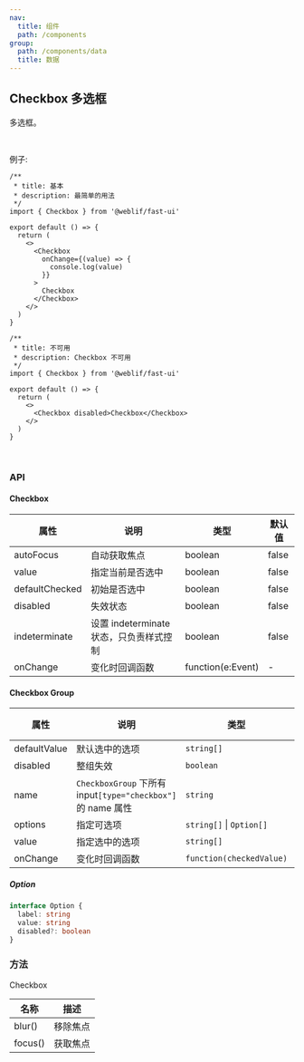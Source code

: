 ```yaml
---
nav:
  title: 组件
  path: /components
group:
  path: /components/data
  title: 数据
---
```


## Checkbox 多选框

多选框。

<br />

例子:

<div class="fu-code-block-row">

<div class="fu-code-block-col-2-1">

```tsx
/**
 * title: 基本
 * description: 最简单的用法
 */
import { Checkbox } from '@weblif/fast-ui'

export default () => {
  return (
    <>
      <Checkbox
        onChange={(value) => {
          console.log(value)
        }}
      >
        Checkbox
      </Checkbox>
    </>
  )
}
```

</div>

<div class="fu-code-block-col-2-1">

```tsx
/**
 * title: 不可用
 * description: Checkbox 不可用
 */
import { Checkbox } from '@weblif/fast-ui'

export default () => {
  return (
    <>
      <Checkbox disabled>Checkbox</Checkbox>
    </>
  )
}
```

</div>

</div>

<br />

### API

#### Checkbox

| 属性           | 说明                                    | 类型              | 默认值 |
| -------------- | --------------------------------------- | ----------------- | ------ |
| autoFocus      | 自动获取焦点                            | boolean           | false  |
| value          | 指定当前是否选中                        | boolean           | false  |
| defaultChecked | 初始是否选中                            | boolean           | false  |
| disabled       | 失效状态                                | boolean           | false  |
| indeterminate  | 设置 indeterminate 状态，只负责样式控制 | boolean           | false  |
| onChange       | 变化时回调函数                          | function(e:Event) | -      |

#### Checkbox Group

| 属性         | 说明                                                         | 类型                     | 默认值  |
| ------------ | ------------------------------------------------------------ | ------------------------ | ------- |
| defaultValue | 默认选中的选项                                               | `string[]`               | `[]`    |
| disabled     | 整组失效                                                     | `boolean`                | `false` |
| name         | `CheckboxGroup` 下所有 input`[type="checkbox"]` 的 name 属性 | `string`                 | -       |
| options      | 指定可选项                                                   | `string[]` \| `Option[]` | `[]`    |
| value        | 指定选中的选项                                               | `string[]`               | `[]`    |
| onChange     | 变化时回调函数                                               | `function(checkedValue)` | -       |

##### Option

```ts
interface Option {
  label: string
  value: string
  disabled?: boolean
}
```

### 方法

Checkbox

| 名称    | 描述     |
| ------- | -------- |
| blur()  | 移除焦点 |
| focus() | 获取焦点 |
